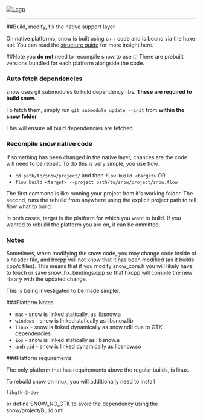 [![Logo]({{{rel_path}}}images/logo.png)]({{{rel_path}}}index.html#guide)

---

##Build, modify, fix the native support layer

On native platforms, snow is built using c++ code and is bound via the haxe api. You can read the [structure guide]({{{rel_path}}}guide/structure.html) for more insight here.

##Note 
you **do not** need to recompile snow to use it! There are prebuilt versions bundled for each platform alongside the code.

### Auto fetch dependencies

snow uses git submodules to hold dependency libs. **These are required to build snow.**

To fetch them, simply run `git submodule update --init` from **within the snow folder**

This will ensure all build dependencies are fetched.

### Recompile snow native code

If something has been changed in the native layer, chances are the code will need to be rebuilt. To do this is very simple, you use flow.

- `cd path/to/snow/project/` and then `flow build <target>` OR
- `flow build <target> --project path/to/snow/project/snow.flow`

The first command is like running your project from it's working folder. The second, runs the rebuild from anywhere using the explicit project path to tell flow what to build.

In both cases, target is the platform for which you want to build. If you wanted to rebuild the platform you are on, it can be ommitted.

### Notes

Sometimes, when modifying the snow code, you may change code inside of a header file, and hxcpp will not know that it has been modified (as it builds cpp/c files). This means that if you modify snow_core.h you will likely have to touch or save snow_hx_bindings.cpp so that hxcpp will compile the new library with the updated change.

This is being investigated to be made simpler.

###Platform Notes

- `mac` - snow is linked statically, as libsnow.a
- `windows` - snow is linked statically as libsnow.lib
- `linux` - snow is linked dynamically as snow.ndll due to GTK dependencies
- `ios` - snow is linked statically as libsnow.a
- `android` - snow is linked dynamically as libsnow.so

###Platform requirements

The only platform that has requirements above the regular builds, is linux.

To rebuild snow on linux, you will additionally need to install

`libgtk-3-dev`

or define SNOW_NO_GTK to avoid the dependency using the snow/project/Build.xml

